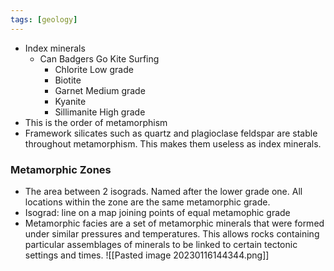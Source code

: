 ```yaml
---
tags: [geology]
---
```

- Index minerals
    - Can Badgers Go Kite Surfing
        - Chlorite Low grade
        - Biotite
        - Garnet Medium grade
        - Kyanite
        - Sillimanite High grade
- This is the order of metamorphism
- Framework silicates such as quartz and plagioclase feldspar are stable throughout metamorphism. This makes them useless as index minerals.

### Metamorphic Zones
- The area between 2 isograds. Named after the lower grade one. All locations within the zone are the same metamorphic grade.
- Isograd: line on a map joining points of equal metamophic grade
- Metamorphic facies are a set of metamorphic minerals that were formed under similar pressures and temperatures. This allows rocks containing particular assemblages of minerals to be linked to certain tectonic settings and times.
![[Pasted image 20230116144344.png]]
